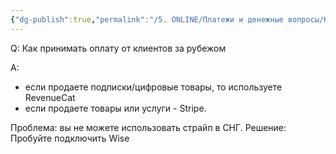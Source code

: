 ```yaml
---
{"dg-publish":true,"permalink":"/5. ONLINE/Платежи и денежные вопросы/Как принимать оплату от клиентов за рубежом/","created":"2024-10-28T14:31:06.285-03:00","updated":"2024-10-28T14:32:38.000-03:00"}
---
```



Q: Как принимать оплату от клиентов за рубежом

A:
- если продаете подписки/цифровые товары, то используете RevenueCat
- если продаете товары или услуги - Stripe.

Проблема: вы не можете использовать страйп в СНГ.
Решение: Пробуйте подключить Wise